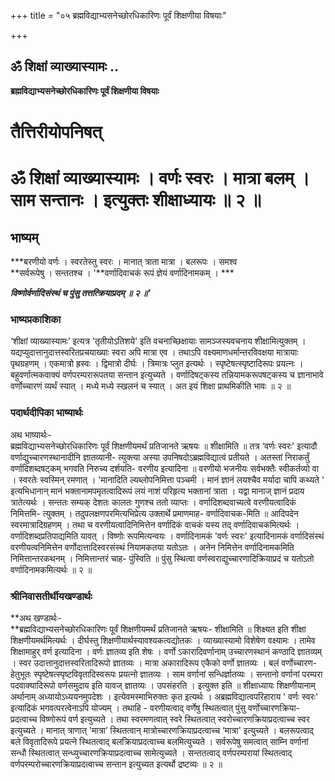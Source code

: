 +++
title = "०५ ब्रह्मविद्याभ्यसनेच्छोरधिकारिणः पूर्वं शिक्षणीया विषयाः"

+++


## ॐ शिक्षां व्याख्यास्यामः ..

**ब्रह्मविद्याभ्यसनेच्छोरधिकारिणः पूर्वं शिक्षणीया विषयाः**

# तैत्तिरीयोपनिषत्

# **ॐ शिक्षां व्याख्यास्यामः । वर्णः स्वरः । मात्रा बलम् । साम सन्तानः । इत्युक्तः शीक्षाध्यायः ॥ २ ॥**

## **भाष्यम्**

***बरणीयो वर्णः । स्वरतेस्तु स्वरः । मानात् त्राता मात्रा । बलरूपः । समश्व  
**सर्वरूपेषु । सन्ततश्च । '**वर्णादिवाचकं रूपं ज्ञेयं वर्णादिनामकम् । ***

***विष्णोर्वर्णादिसंस्थं च पुंसु तत्तत्क्रियाप्रदम् ॥ २ ॥'***

### **भाष्यप्रकाशिका**

‘शीक्षां व्याख्यास्यामः’ इत्यत्र 'तृतीयोऽतिशये' इति वचनाच्छिक्षायाः सामञ्जस्यवचनाय शीक्षामित्युक्तम् । यद्यप्युदात्तानुदात्तस्वरितप्रचयाख्याः स्वरा अपि मात्रा एव । तथाऽपि वक्ष्यमाणधर्मान्तरविवक्षया मात्रायाः पृथग्रहणम् । एकमात्रो ह्रस्वः । द्विमात्रो दीर्घः । त्रिमात्रः प्लुत इत्यर्थः । स्पृष्टेषत्स्पृष्टादिरूपः प्रयत्नः । बहुवर्णात्मकवाक्यं वर्णपरम्परारूपतया सन्तान इत्युच्यते । वर्णादिषट्कस्य तन्नियामकरूपषट्कस्य च ज्ञानाभावे वर्णोच्चारणं व्यर्थं स्यात् । मध्ये मध्ये स्खलनं च स्यात् । अत इयं शिक्षा प्राथमिकीति भावः ॥ २ ॥

### **पदार्थदीपिका भाष्यार्थः**

अथ भाष्यार्थः-  
ब्रह्मविद्याभ्यसनेच्छोरधिकारिणः पूर्वं शिक्षणीयमर्थं प्रतिजानते ऋषयः ॥ शीक्षामिति ॥ तत्र ‘वर्णः स्वरः' इत्यादौ वर्णाद्युच्चारणस्थानादीनि ज्ञातव्यानी- त्युक्त्या अस्या उपनिषदोऽब्रह्मविद्यात्वं प्रतीयते । अतस्तां निराकर्तुं वर्णादिशब्दषट्कम् भगवति निरुच्य दर्शयति- वरणीय इत्यादिना ॥ वरणीयो भजनीयः सर्वभक्तैः स्वीकर्तव्यो वा । स्वरतेः स्वस्मिन् रमणात् । 'मानादिति ल्यब्लोपनिमित्ता पञ्चमी । मानं ज्ञानं लयश्चैव मर्यादा चापि कथ्यते ' इत्यभिधानान् मानं भक्तानामपमृतत्वादिरूपं लयं नाशं परिहृत्य भक्तानां त्राता । यद्वा मानाज् ज्ञानं प्रदाय त्रातेत्यर्थः । सन्ततः सम्यक् देशतः कालतः गुणश्च ततो व्याप्तः । वर्णादिशब्दवाच्यत्वे वरणीयत्वादिकं निमित्तमि- त्युक्तम् । तदुपलक्षणपरमित्यभिप्रेत्य उक्तार्थे प्रमाणमाह- वर्णादिवाचक-मिति ॥ आदिपदेन स्वरमात्रादिग्रहणम् । तथा च वरणीयत्वादिनिमित्तेन वर्णादिकं वाचकं यस्य तद् वर्णादिवाचकमित्यर्थः । वर्णादिशब्दप्रतिपाद्यमिति यावत् । विष्णोः रूपमित्यन्वयः । वर्णादिनामकं 'वर्णः स्वरः' इत्यादिनामकं वर्णादिसंस्थं वरणीयत्वनिमित्तेन वर्णोदात्तादिस्वरसंस्थं नियामकतया यतोऽतः । अनेन निमित्तेन वर्णादिनामकमिति निमित्तान्तरकथनम् । निमित्तान्तरं चाह- पुंस्विति ॥ पुंसु स्थित्वा वर्णस्वराद्युच्चारणादिक्रियाप्रदं च यतोऽतो वर्णादिनामकमित्यर्थः ॥ २ ॥

### **श्रीनिवासतीर्थीयखण्डार्थः**

**अथ खण्डार्थः-  
**ब्रह्मविद्याभ्यसनेच्छोरधिकारिणः पूर्वं शिक्षणीयमर्थं प्रतिजानते ऋषयः- शीक्षामिति ॥ शिक्ष्यत इति शीक्षा शिक्षणीयमर्थमित्यर्थः । दीर्घस्तु शिक्षणीयार्थस्यावश्यकत्वद्योतकः । व्याख्यास्यामो विशेषेण वक्ष्यामः । तामेव शिक्षामाहुर् वर्ण इत्यादिना । वर्णः ज्ञातव्य इति शेषः । वर्णो ऽकारादिवर्णानाम् उच्चारणस्थानं कण्ठादि ज्ञातव्यम् । स्वर उदात्तानुदात्तस्वरितादिरूपो ज्ञातव्यः । मात्रा अकारादिरूप एकैको वर्णो ज्ञातव्यः । बलं वर्णोच्चारण- हेतुभूतः स्पृष्टेषत्स्पृष्टविवृतादिस्वरूपः प्रयत्नो ज्ञातव्यः । साम वर्णानां सन्धिर्ज्ञातव्यः । सन्तानो वर्णानां परम्परा पदवाक्यादिरूपो वर्णसमुदाय इति यावज् ज्ञातव्यः । उपसंहरति । इत्युक्त इति ॥ शीक्षाध्यायः शिक्षणीयानाम् अर्थानाम् अध्यायोऽध्ययनमुपदेशः । इत्येवमस्माभिरुक्तः कृत इत्यर्थः । अब्रह्मविद्यात्वपरिहाराय ' वर्णः स्वरः' इत्यादिकं भगवत्परत्वेनाऽपि योज्यम् । तथाहि - वरणीयत्वाद् वर्णेषु स्थितत्वात् पुंसु वर्णोच्चारणक्रिया- प्रदत्वाच्च विष्णोरूपं वर्ण इत्युच्यते । तथा स्वरमणत्वात् स्वरे स्थितत्वात् स्वरोच्चारणक्रियाप्रदत्वाच्च स्वर इत्युच्यते । मानात् त्राणात् 'मात्रा’ स्थितत्वान् मात्रोच्चारणक्रियाप्रदत्वाच्च ‘मात्रा' इत्युच्यते । बलरूपत्वाद् बले विवृतादिरूपे प्रयत्ने स्थितत्वाद् बलक्रियाप्रदत्वाच्च बलमित्युच्यते । सर्वरूपेषु समत्वात् साम्नि वर्णानां सन्धौ स्थितत्वात् सन्ध्युच्चारणक्रियाप्रदत्वाच्च सामेत्युच्यते । सन्ततत्वाद् वर्णपरम्परायां स्थितत्वाद् वर्णपरम्परोच्चारणक्रियाप्रदत्वाच्च सन्तान इत्युच्यत इत्यर्थो द्रष्टव्यः ॥ २ ॥

